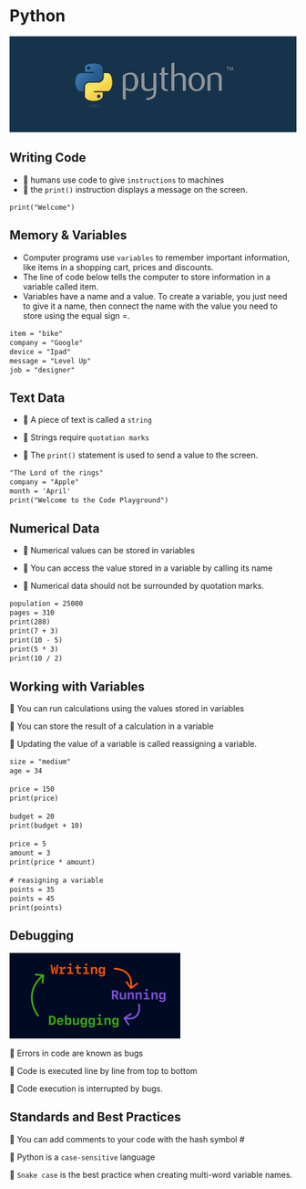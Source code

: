 # Python
<img src="./images/python.jpg" />

## Writing Code
- 🌟 humans use code to give `instructions` to machines
- 🌟 the `print()` instruction displays a message on the screen.
```
print("Welcome")
```

## Memory & Variables
- Computer programs use `variables` to remember important information, like items in a shopping cart, prices and discounts.
- The line of code below tells the computer to store information in a variable called item.
- Variables have a name and a value. To create a variable, you just need to give it a name, then connect the name with the value you need to store using the equal sign =.
```
item = "bike"
company = "Google"
device = "Ipad"
message = "Level Up"
job = "designer"
```

## Text Data
- 🌟 A piece of text is called a `string`

- 🌟 Strings require `quotation marks`

- 🌟 The `print()` statement is used to send a value to the screen.
```
"The Lord of the rings"
company = "Apple"
month = 'April'
print("Welcome to the Code Playground")
```

## Numerical Data
- 🌟 Numerical values can be stored in variables

- 🌟 You can access the value stored in a variable by calling its name

- 🌟 Numerical data should not be surrounded by quotation marks.
```
population = 25000
pages = 310
print(280)
print(7 + 3)
print(10 - 5)
print(5 * 3)
print(10 / 2)
```

## Working with Variables
🌟 You can run calculations using the values stored in variables

🌟 You can store the result of a calculation in a variable

🌟 Updating the value of a variable is called reassigning a variable.
```
size = "medium"
age = 34

price = 150
print(price)

budget = 20
print(budget + 10)

price = 5
amount = 3
print(price * amount)

# reasigning a variable
points = 35
points = 45
print(points)
```

## Debugging
<img src="./images/debugging.png" style="width:300px" />

🌟 Errors in code are known as bugs

🌟 Code is executed line by line from top to bottom

🌟 Code execution is interrupted by bugs.

## Standards and Best Practices
🌟 You can add comments to your code with the hash symbol #

🌟 Python is a `case-sensitive` language

🌟 `Snake case` is the best practice when creating multi-word variable names.